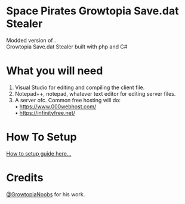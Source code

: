 # Space Pirates Growtopia Save.dat Stealer
Modded version of .  
Growtopia Save.dat Stealer built with php and C#

# What you will need
1. Visual Studio for editing and compiling the client file.
2. Notepad++, notepad, whatever text editor for editing server files.
3. A server ofc. Common free hosting will do:  
• https://www.000webhost.com/  
• https://infinityfree.net/

# How To Setup
[How to setup guide here...](https://github.com/juvilux/Growtopia-Save.dat-Stealer/blob/master/HowToSetup)

# Credits
[@GrowtopiaNoobs](https://github.com/GrowtopiaNoobs) for his work.
